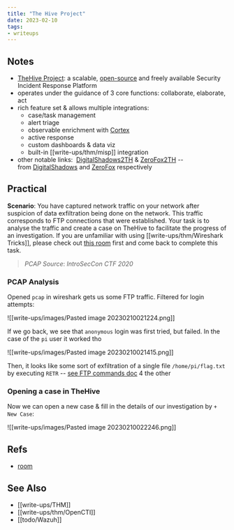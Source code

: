 ```yaml
---
title: "The Hive Project"
date: 2023-02-10
tags:
- writeups
---
```


## Notes
- [TheHive Project](https://thehive-project.org/): a scalable, [open-source](https://github.com/TheHive-Project/TheHive) and freely available Security Incident Response Platform
- operates under the guidance of 3 core functions: collaborate, elaborate, act
- rich feature set & allows multiple integrations:
	- case/task management
	- alert triage
	- observable enrichment with [Cortex](https://github.com/TheHive-Project/Cortex/)
	- active response
	- custom dashboards & data viz
	- built-in [[write-ups/thm/misp]] integration
- other notable links:  [DigitalShadows2TH](https://github.com/TheHive-Project/DigitalShadows2TH) & [ZeroFox2TH](https://github.com/TheHive-Project/Zerofox2TH) -- from [DigitalShadows](https://www.digitalshadows.com/) and [ZeroFox](https://www.zerofox.com/) respectively


## Practical
**Scenario**: You have captured network traffic on your network after suspicion of data exfiltration being done on the network. This traffic corresponds to FTP connections that were established. Your task is to analyse the traffic and create a case on TheHive to facilitate the progress of an investigation. If you are unfamiliar with using [[write-ups/thm/Wireshark Tricks]], please check out [this room](https://tryhackme.com/room/wireshark) first and come back to complete this task.

> *PCAP Source*: _IntroSecCon CTF 2020_


### PCAP Analysis
Opened `pcap` in wireshark gets us some FTP traffic. Filtered for login attempts:

![[write-ups/images/Pasted image 20230210021224.png]]

If we go back, we see that `anonymous` login was first tried, but failed. In the case of the `pi` user it worked tho

![[write-ups/images/Pasted image 20230210021415.png]]

Then, it looks like some sort of exfiltration of a single file `/home/pi/flag.txt` by executing `RETR` -- [see FTP commands doc](https://en.wikipedia.org/wiki/List_of_FTP_commands) 4 the other

### Opening a case in TheHive

Now we can open a new case & fill in the details of our investigation by `+ New Case`:

![[write-ups/images/Pasted image 20230210022246.png]]





## Refs
- [room](https://tryhackme.com/room/thehiveproject)

## See Also
- [[write-ups/THM]]
- [[write-ups/thm/OpenCTI]]
- [[todo/Wazuh]]
